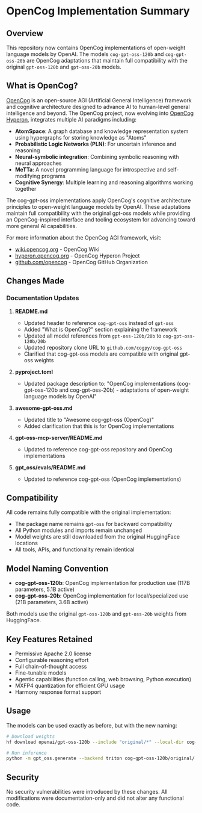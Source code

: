 # OpenCog Implementation Summary

## Overview
This repository now contains OpenCog implementations of open-weight language models by OpenAI. The models `cog-gpt-oss-120b` and `cog-gpt-oss-20b` are OpenCog adaptations that maintain full compatibility with the original `gpt-oss-120b` and `gpt-oss-20b` models.

## What is OpenCog?

[OpenCog](https://opencog.org/) is an open-source AGI (Artificial General Intelligence) framework and cognitive architecture designed to advance AI to human-level general intelligence and beyond. The OpenCog project, now evolving into [OpenCog Hyperon](https://hyperon.opencog.org/), integrates multiple AI paradigms including:

- **AtomSpace**: A graph database and knowledge representation system using hypergraphs for storing knowledge as "Atoms"
- **Probabilistic Logic Networks (PLN)**: For uncertain inference and reasoning
- **Neural-symbolic integration**: Combining symbolic reasoning with neural approaches
- **MeTTa**: A novel programming language for introspective and self-modifying programs
- **Cognitive Synergy**: Multiple learning and reasoning algorithms working together

The cog-gpt-oss implementations apply OpenCog's cognitive architecture principles to open-weight language models by OpenAI. These adaptations maintain full compatibility with the original gpt-oss models while providing an OpenCog-inspired interface and tooling ecosystem for advancing toward more general AI capabilities.

For more information about the OpenCog AGI framework, visit:
- [wiki.opencog.org](https://wiki.opencog.org/) - OpenCog Wiki
- [hyperon.opencog.org](https://hyperon.opencog.org/) - OpenCog Hyperon Project
- [github.com/opencog](https://github.com/opencog) - OpenCog GitHub Organization

## Changes Made

### Documentation Updates
1. **README.md**
   - Updated header to reference `cog-gpt-oss` instead of `gpt-oss`
   - Added "What is OpenCog?" section explaining the framework
   - Updated all model references from `gpt-oss-120b/20b` to `cog-gpt-oss-120b/20b`
   - Updated repository clone URL to `github.com/cogpy/cog-gpt-oss`
   - Clarified that cog-gpt-oss models are compatible with original gpt-oss weights

2. **pyproject.toml**
   - Updated package description to: "OpenCog implementations (cog-gpt-oss-120b and cog-gpt-oss-20b) - adaptations of open-weight language models by OpenAI"

3. **awesome-gpt-oss.md**
   - Updated title to "Awesome cog-gpt-oss (OpenCog)"
   - Added clarification that this is for OpenCog implementations

4. **gpt-oss-mcp-server/README.md**
   - Updated to reference cog-gpt-oss repository and OpenCog implementations

5. **gpt_oss/evals/README.md**
   - Updated to reference cog-gpt-oss (OpenCog implementations)

## Compatibility
All code remains fully compatible with the original implementation:
- The package name remains `gpt-oss` for backward compatibility
- All Python modules and imports remain unchanged
- Model weights are still downloaded from the original HuggingFace locations
- All tools, APIs, and functionality remain identical

## Model Naming Convention
- **cog-gpt-oss-120b**: OpenCog implementation for production use (117B parameters, 5.1B active)
- **cog-gpt-oss-20b**: OpenCog implementation for local/specialized use (21B parameters, 3.6B active)

Both models use the original `gpt-oss-120b` and `gpt-oss-20b` weights from HuggingFace.

## Key Features Retained
- Permissive Apache 2.0 license
- Configurable reasoning effort
- Full chain-of-thought access
- Fine-tunable models
- Agentic capabilities (function calling, web browsing, Python execution)
- MXFP4 quantization for efficient GPU usage
- Harmony response format support

## Usage
The models can be used exactly as before, but with the new naming:

```bash
# Download weights
hf download openai/gpt-oss-120b --include "original/*" --local-dir cog-gpt-oss-120b/

# Run inference
python -m gpt_oss.generate --backend triton cog-gpt-oss-120b/original/
```

## Security
No security vulnerabilities were introduced by these changes. All modifications were documentation-only and did not alter any functional code.
